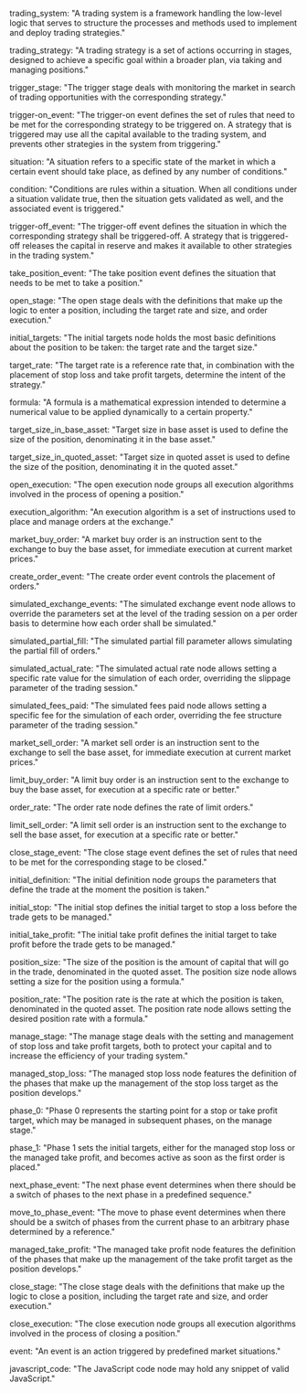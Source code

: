 trading_system: "A trading system is a framework handling the low-level logic that serves to structure the processes and methods used to implement and deploy trading strategies."

trading_strategy: "A trading strategy is a set of actions occurring in stages, designed to achieve a specific goal within a broader plan, via taking and managing positions."

trigger_stage: "The trigger stage deals with monitoring the market in search of trading opportunities with the corresponding strategy."

trigger-on_event: "The trigger-on event defines the set of rules that need to be met for the corresponding strategy to be triggered on. A strategy that is triggered may use all the capital available to the trading system, and prevents other strategies in the system from triggering."

situation: "A situation refers to a specific state of the market in which a certain event should take place, as defined by any number of conditions."

condition: "Conditions are rules within a situation. When all conditions under a situation validate true, then the situation gets validated as well, and the associated event is triggered."

trigger-off_event: "The trigger-off event defines the situation in which the corresponding strategy shall be triggered-off. A strategy that is triggered-off releases the capital in reserve and makes it available to other strategies in the trading system."

take_position_event: "The take position event defines the situation that needs to be met to take a position."

open_stage: "The open stage deals with the definitions that make up the logic to enter a position, including the target rate and size, and order execution."

initial_targets: "The initial targets node holds the most basic definitions about the position to be taken: the target rate and the target size."

target_rate: "The target rate is a reference rate that, in combination with the placement of stop loss and take profit targets, determine the intent of the strategy."

formula: "A formula is a mathematical expression intended to determine a numerical value to be applied dynamically to a certain property."

target_size_in_base_asset: "Target size in base asset is used to define the size of the position, denominating it in the base asset."

target_size_in_quoted_asset: "Target size in quoted asset is used to define the size of the position, denominating it in the quoted asset."

open_execution: "The open execution node groups all execution algorithms involved in the process of opening a position."

execution_algorithm: "An execution algorithm is a set of instructions used to place and manage orders at the exchange."

market_buy_order: "A market buy order is an instruction sent to the exchange to buy the base asset, for immediate execution at current market prices."

create_order_event: "The create order event controls the placement of orders."

simulated_exchange_events: "The simulated exchange event node allows to override the parameters set at the level of the trading session on a per order basis to determine how each order shall be simulated."

simulated_partial_fill: "The simulated partial fill parameter allows simulating the partial fill of orders."

simulated_actual_rate: "The simulated actual rate node allows setting a specific rate value for the simulation of each order, overriding the slippage parameter of the trading session."

simulated_fees_paid: "The simulated fees paid node allows setting a specific fee for the simulation of each order, overriding the fee structure parameter of the trading session."

market_sell_order: "A market sell order is an instruction sent to the exchange to sell the base asset, for immediate execution at current market prices."

limit_buy_order: "A limit buy order is an instruction sent to the exchange to buy the base asset, for execution at a specific rate or better."

order_rate: "The order rate node defines the rate of limit orders."

limit_sell_order: "A limit sell order is an instruction sent to the exchange to sell the base asset, for execution at a specific rate or better."

close_stage_event: "The close stage event defines the set of rules that need to be met for the corresponding stage to be closed."





initial_definition: "The initial definition node groups the parameters that define the trade at the moment the position is taken."

initial_stop: "The initial stop defines the initial target to stop a loss before the trade gets to be managed."

initial_take_profit: "The initial take profit defines the initial target to take profit before the trade gets to be managed."

position_size: "The size of the position is the amount of capital that will go in the trade, denominated in the quoted asset. The position size node allows setting a size for the position using a formula."

position_rate: "The position rate is the rate at which the position is taken, denominated in the quoted asset. The position rate node allows setting the desired position rate with a formula."






manage_stage: "The manage stage deals with the setting and management of stop loss and take profit targets, both to protect your capital and to increase the efficiency of your trading system."

managed_stop_loss: "The managed stop loss node features the definition of the phases that make up the management of the stop loss target as the position develops."

phase_0: "Phase 0 represents the starting point for a stop or take profit target, which may be managed in subsequent phases, on the manage stage."

phase_1: "Phase 1 sets the initial targets, either for the managed stop loss or the managed take profit, and becomes active as soon as the first order is placed."

next_phase_event: "The next phase event determines when there should be a switch of phases to the next phase in a predefined sequence."

move_to_phase_event: "The move to phase event determines when there should be a switch of phases from the current phase to an arbitrary phase determined by a reference."

managed_take_profit: "The managed take profit node features the definition of the phases that make up the management of the take profit target as the position develops."

close_stage: "The close stage deals with the definitions that make up the logic to close a position, including the target rate and size, and order execution."

close_execution: "The close execution node groups all execution algorithms involved in the process of closing a position."

event: "An event is an action triggered by predefined market situations."

javascript_code: "The JavaScript code node may hold any snippet of valid JavaScript."
